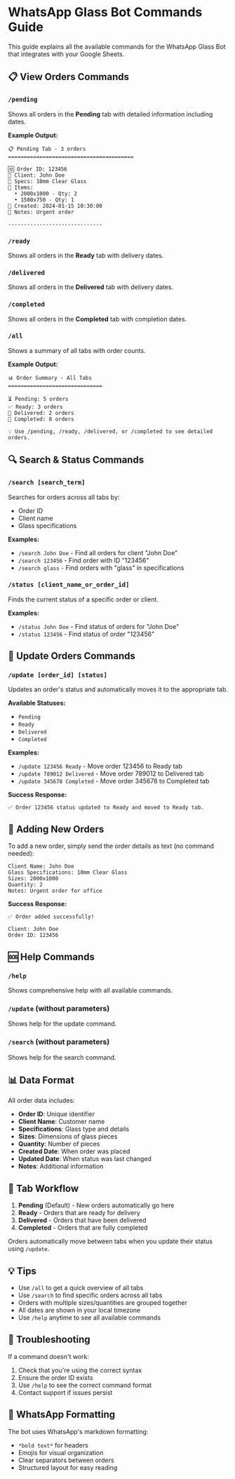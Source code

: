 # WhatsApp Glass Bot Commands Guide

This guide explains all the available commands for the WhatsApp Glass Bot that integrates with your Google Sheets.

## 📋 View Orders Commands

### `/pending`
Shows all orders in the **Pending** tab with detailed information including dates.

**Example Output:**
```
📋 Pending Tab - 3 orders
========================================

🆔 Order ID: 123456
👤 Client: John Doe
📝 Specs: 10mm Clear Glass
📏 Items:
  • 2000x1000 - Qty: 2
  • 1500x750 - Qty: 1
📅 Created: 2024-01-15 10:30:00
📌 Notes: Urgent order

------------------------------
```

### `/ready`
Shows all orders in the **Ready** tab with delivery dates.

### `/delivered`
Shows all orders in the **Delivered** tab with delivery dates.

### `/completed`
Shows all orders in the **Completed** tab with completion dates.

### `/all`
Shows a summary of all tabs with order counts.

**Example Output:**
```
📊 Order Summary - All Tabs
==============================

⏳ Pending: 5 orders
✅ Ready: 3 orders
🚚 Delivered: 2 orders
🎉 Completed: 8 orders

💡 Use /pending, /ready, /delivered, or /completed to see detailed orders.
```

## 🔍 Search & Status Commands

### `/search [search_term]`
Searches for orders across all tabs by:
- Order ID
- Client name
- Glass specifications

**Examples:**
- `/search John Doe` - Find all orders for client "John Doe"
- `/search 123456` - Find order with ID "123456"
- `/search glass` - Find orders with "glass" in specifications

### `/status [client_name_or_order_id]`
Finds the current status of a specific order or client.

**Examples:**
- `/status John Doe` - Find status of orders for "John Doe"
- `/status 123456` - Find status of order "123456"

## 🔄 Update Orders Commands

### `/update [order_id] [status]`
Updates an order's status and automatically moves it to the appropriate tab.

**Available Statuses:**
- `Pending`
- `Ready`
- `Delivered`
- `Completed`

**Examples:**
- `/update 123456 Ready` - Move order 123456 to Ready tab
- `/update 789012 Delivered` - Move order 789012 to Delivered tab
- `/update 345678 Completed` - Move order 345678 to Completed tab

**Success Response:**
```
✅ Order 123456 status updated to Ready and moved to Ready tab.
```

## 📝 Adding New Orders

To add a new order, simply send the order details as text (no command needed):

```
Client Name: John Doe
Glass Specifications: 10mm Clear Glass
Sizes: 2000x1000
Quantity: 2
Notes: Urgent order for office
```

**Success Response:**
```
✅ Order added successfully!

Client: John Doe
Order ID: 123456
```

## 🆘 Help Commands

### `/help`
Shows comprehensive help with all available commands.

### `/update` (without parameters)
Shows help for the update command.

### `/search` (without parameters)
Shows help for the search command.

## 📊 Data Format

All order data includes:
- **Order ID**: Unique identifier
- **Client Name**: Customer name
- **Specifications**: Glass type and details
- **Sizes**: Dimensions of glass pieces
- **Quantity**: Number of pieces
- **Created Date**: When order was placed
- **Updated Date**: When status was last changed
- **Notes**: Additional information

## 🎯 Tab Workflow

1. **Pending** (Default) - New orders automatically go here
2. **Ready** - Orders that are ready for delivery
3. **Delivered** - Orders that have been delivered
4. **Completed** - Orders that are fully completed

Orders automatically move between tabs when you update their status using `/update`.

## 💡 Tips

- Use `/all` to get a quick overview of all tabs
- Use `/search` to find specific orders across all tabs
- Orders with multiple sizes/quantities are grouped together
- All dates are shown in your local timezone
- Use `/help` anytime to see all available commands

## 🔧 Troubleshooting

If a command doesn't work:
1. Check that you're using the correct syntax
2. Ensure the order ID exists
3. Use `/help` to see the correct command format
4. Contact support if issues persist

## 📱 WhatsApp Formatting

The bot uses WhatsApp's markdown formatting:
- `*bold text*` for headers
- Emojis for visual organization
- Clear separators between orders
- Structured layout for easy reading 